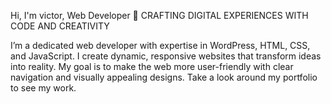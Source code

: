 Hi, I'm victor, Web Developer 👋
CRAFTING DIGITAL EXPERIENCES WITH CODE AND CREATIVITY

I’m a dedicated web developer with expertise in WordPress, HTML, CSS, and JavaScript. I create dynamic, responsive websites that transform ideas into reality. My goal is to make the web more user-friendly with clear navigation and visually appealing designs. Take a look around my portfolio to see my work.

